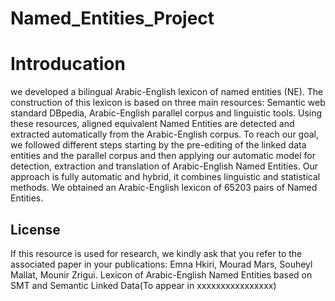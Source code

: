 # Named_Entities_Project

<h1>Introducation</h1>

we developed a bilingual Arabic-English lexicon of named entities (NE). The construction of this lexicon is based on three main resources: Semantic web standard DBpedia, Arabic-English parallel corpus and linguistic tools. Using these resources, aligned equivalent Named Entities are detected and extracted automatically from the Arabic-English corpus. To reach our goal, we followed different steps starting by the pre-editing of the linked data entities and the parallel corpus and then applying our automatic model for detection, extraction and translation of Arabic-English Named Entities. Our approach is fully automatic and hybrid, it combines linguistic and statistical methods. We obtained an Arabic-English lexicon of 65203 pairs of Named Entities.

<h2>License</h2>

If this resource is used for research, we kindly ask that you refer to the associated paper in your publications:
Emna Hkiri, Mourad Mars, Souheyl Mallat, Mounir Zrigui. Lexicon of Arabic-English Named Entities based on SMT and Semantic Linked Data(To appear in xxxxxxxxxxxxxxxx)